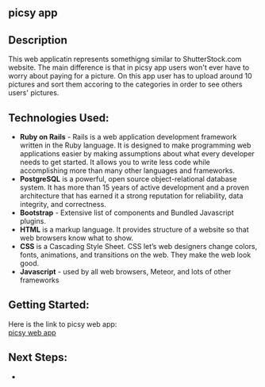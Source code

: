 ## picsy app



##  Description 
This web applicatin represents somethigng similar to ShutterStock.com website. The main difference is that in picsy app users won't ever have to worry about paying for a picture. On this app user has to upload around 10 pictures and sort them accoring to the categories in order to see others users' pictures.

## Technologies Used:
* **Ruby on Rails** - Rails is a web application development framework written in the Ruby language. It is designed to make programming web applications easier by making assumptions about what every developer needs to get started. It allows you to write less code while accomplishing more than many other languages and frameworks. 
* **PostgreSQL** is a powerful, open source object-relational database system. It has more than 15 years of active development and a proven architecture that has earned it a strong reputation for reliability, data integrity, and correctness. 
* **Bootstrap** - Extensive list of components and Bundled Javascript plugins.
* **HTML** is a markup language. It provides structure of a website so that web browsers know what to show.
* **CSS** is a Cascading Style Sheet. CSS let’s web designers change colors, fonts, animations, and transitions on the web. They make the web look good.
* **Javascript** - used by all web browsers, Meteor, and lots of other frameworks 

##  Getting Started: 
Here is the link to picsy web app:
<br>[picsy web app]()</br>

## Next Steps: 

  *  


